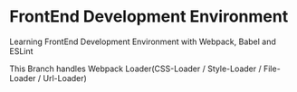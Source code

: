 # FrontEnd Development Environment

Learning FrontEnd Development Environment with Webpack, Babel and ESLint

This Branch handles Webpack Loader(CSS-Loader / Style-Loader / File-Loader / Url-Loader)
